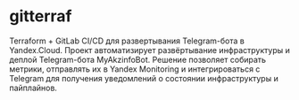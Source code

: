 # gitterraf
Terraform + GitLab CI/CD для развертывания Telegram-бота в Yandex.Cloud. Проект автоматизирует развёртывание инфраструктуры и деплой Telegram-бота MyAkzinfoBot. Решение позволяет собирать метрики, отправлять их в Yandex Monitoring и интегрироваться с Telegram для получения уведомлений о состоянии инфраструктуры и пайплайнов.

